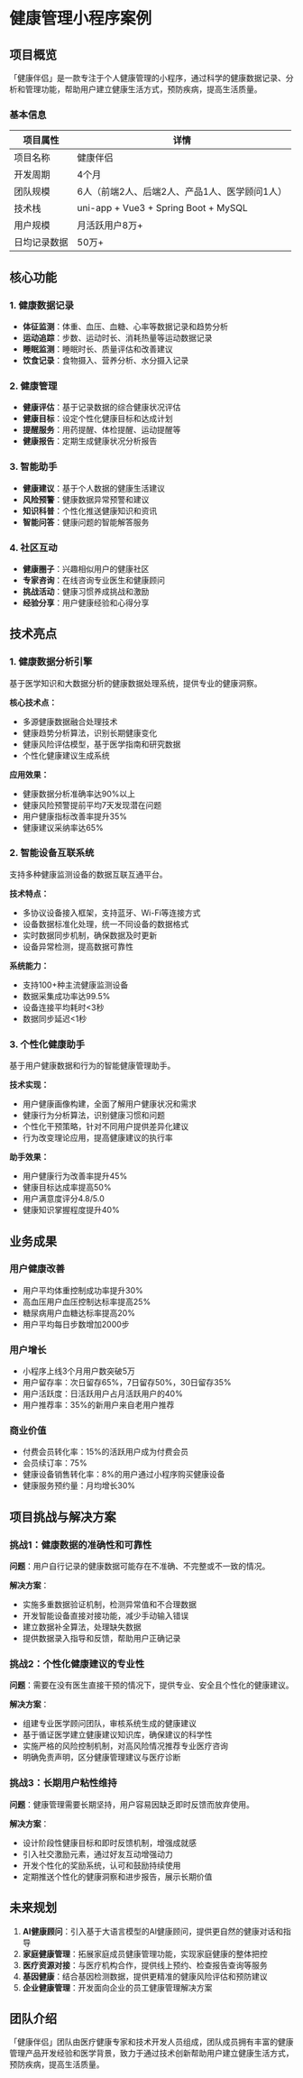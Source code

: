 # 健康管理小程序案例

## 项目概览

「健康伴侣」是一款专注于个人健康管理的小程序，通过科学的健康数据记录、分析和管理功能，帮助用户建立健康生活方式，预防疾病，提高生活质量。

### 基本信息

| 项目属性 | 详情 |
| --- | --- |
| 项目名称 | 健康伴侣 |
| 开发周期 | 4个月 |
| 团队规模 | 6人（前端2人、后端2人、产品1人、医学顾问1人） |
| 技术栈 | uni-app + Vue3 + Spring Boot + MySQL |
| 用户规模 | 月活跃用户8万+ |
| 日均记录数据 | 50万+ |

## 核心功能

### 1. 健康数据记录

- **体征监测**：体重、血压、血糖、心率等数据记录和趋势分析
- **运动追踪**：步数、运动时长、消耗热量等运动数据记录
- **睡眠监测**：睡眠时长、质量评估和改善建议
- **饮食记录**：食物摄入、营养分析、水分摄入记录

### 2. 健康管理

- **健康评估**：基于记录数据的综合健康状况评估
- **健康目标**：设定个性化健康目标和达成计划
- **提醒服务**：用药提醒、体检提醒、运动提醒等
- **健康报告**：定期生成健康状况分析报告

### 3. 智能助手

- **健康建议**：基于个人数据的健康生活建议
- **风险预警**：健康数据异常预警和建议
- **知识科普**：个性化推送健康知识和资讯
- **智能问答**：健康问题的智能解答服务

### 4. 社区互动

- **健康圈子**：兴趣相似用户的健康社区
- **专家咨询**：在线咨询专业医生和健康顾问
- **挑战活动**：健康习惯养成挑战和激励
- **经验分享**：用户健康经验和心得分享

## 技术亮点

### 1. 健康数据分析引擎

基于医学知识和大数据分析的健康数据处理系统，提供专业的健康洞察。

**核心技术点：**

- 多源健康数据融合处理技术
- 健康趋势分析算法，识别长期健康变化
- 健康风险评估模型，基于医学指南和研究数据
- 个性化健康建议生成系统

**应用效果：**

- 健康数据分析准确率达90%以上
- 健康风险预警提前平均7天发现潜在问题
- 用户健康指标改善率提升35%
- 健康建议采纳率达65%

### 2. 智能设备互联系统

支持多种健康监测设备的数据互联互通平台。

**技术特点：**

- 多协议设备接入框架，支持蓝牙、Wi-Fi等连接方式
- 设备数据标准化处理，统一不同设备的数据格式
- 实时数据同步机制，确保数据及时更新
- 设备异常检测，提高数据可靠性

**系统能力：**

- 支持100+种主流健康监测设备
- 数据采集成功率达99.5%
- 设备连接平均耗时<3秒
- 数据同步延迟<1秒

### 3. 个性化健康助手

基于用户健康数据和行为的智能健康管理助手。

**技术实现：**

- 用户健康画像构建，全面了解用户健康状况和需求
- 健康行为分析算法，识别健康习惯和问题
- 个性化干预策略，针对不同用户提供差异化建议
- 行为改变理论应用，提高健康建议的执行率

**助手效果：**

- 用户健康行为改善率提升45%
- 健康目标达成率提高50%
- 用户满意度评分4.8/5.0
- 健康知识掌握程度提升40%

## 业务成果

### 用户健康改善

- 用户平均体重控制成功率提升30%
- 高血压用户血压控制达标率提高25%
- 糖尿病用户血糖达标率提高20%
- 用户平均每日步数增加2000步

### 用户增长

- 小程序上线3个月用户数突破5万
- 用户留存率：次日留存65%，7日留存50%，30日留存35%
- 用户活跃度：日活跃用户占月活跃用户的40%
- 用户推荐率：35%的新用户来自老用户推荐

### 商业价值

- 付费会员转化率：15%的活跃用户成为付费会员
- 会员续订率：75%
- 健康设备销售转化率：8%的用户通过小程序购买健康设备
- 健康服务预约量：月均增长30%

## 项目挑战与解决方案

### 挑战1：健康数据的准确性和可靠性

**问题**：用户自行记录的健康数据可能存在不准确、不完整或不一致的情况。

**解决方案**：
- 实施多重数据验证机制，检测异常值和不合理数据
- 开发智能设备直接对接功能，减少手动输入错误
- 建立数据补全算法，处理缺失数据
- 提供数据录入指导和反馈，帮助用户正确记录

### 挑战2：个性化健康建议的专业性

**问题**：需要在没有医生直接干预的情况下，提供专业、安全且个性化的健康建议。

**解决方案**：
- 组建专业医学顾问团队，审核系统生成的健康建议
- 基于循证医学建立健康建议知识库，确保建议的科学性
- 实施严格的风险控制机制，对高风险情况推荐专业医疗咨询
- 明确免责声明，区分健康管理建议与医疗诊断

### 挑战3：长期用户粘性维持

**问题**：健康管理需要长期坚持，用户容易因缺乏即时反馈而放弃使用。

**解决方案**：
- 设计阶段性健康目标和即时反馈机制，增强成就感
- 引入社交激励元素，通过好友互动增强动力
- 开发个性化的奖励系统，认可和鼓励持续使用
- 定期推送个性化的健康洞察和进步报告，展示长期价值

## 未来规划

1. **AI健康顾问**：引入基于大语言模型的AI健康顾问，提供更自然的健康对话和指导
2. **家庭健康管理**：拓展家庭成员健康管理功能，实现家庭健康的整体把控
3. **医疗资源对接**：与医疗机构合作，提供线上预约、检查报告查询等服务
4. **基因健康**：结合基因检测数据，提供更精准的健康风险评估和预防建议
5. **企业健康管理**：开发面向企业的员工健康管理解决方案

## 团队介绍

「健康伴侣」团队由医疗健康专家和技术开发人员组成，团队成员拥有丰富的健康管理产品开发经验和医学背景，致力于通过技术创新帮助用户建立健康生活方式，预防疾病，提高生活质量。

